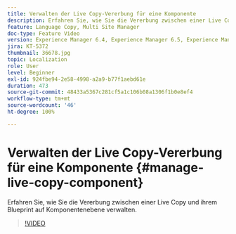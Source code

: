 ```yaml
---
title: Verwalten der Live Copy-Vererbung für eine Komponente
description: Erfahren Sie, wie Sie die Vererbung zwischen einer Live Copy und ihrem Blueprint auf Komponentenebene verwalten
feature: Language Copy, Multi Site Manager
doc-type: Feature Video
version: Experience Manager 6.4, Experience Manager 6.5, Experience Manager as a Cloud Service
jira: KT-5372
thumbnail: 36678.jpg
topic: Localization
role: User
level: Beginner
exl-id: 924fbe94-2e58-4998-a2a9-b77f1aebd61e
duration: 473
source-git-commit: 48433a5367c281cf5a1c106b08a1306f1b0e8ef4
workflow-type: tm+mt
source-wordcount: '46'
ht-degree: 100%

---
```


# Verwalten der Live Copy-Vererbung für eine Komponente {#manage-live-copy-component}

Erfahren Sie, wie Sie die Vererbung zwischen einer Live Copy und ihrem Blueprint auf Komponentenebene verwalten.

>[!VIDEO](https://video.tv.adobe.com/v/36678?quality=12&learn=on)
